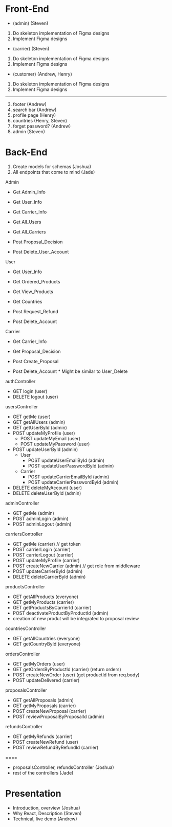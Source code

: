 ## 
# Front-End

- (admin) (Steven)

1. Do skeleton implementation of Figma designs
2. Implement Figma designs

- (carrier) (Steven)

1. Do skeleton implementation of Figma designs
2. Implement Figma designs

- (customer) (Andrew, Henry)

1. Do skeleton implementation of Figma designs
2. Implement Figma designs 

-----
3. footer (Andrew)
4. search bar (Andrew)
5. profile page (Henry)
6. countries (Henry, Steven)
7. forget password? (Andrew)
8. admin (Steven)


# Back-End

1. Create models for schemas (Joshua)
2. All endpoints that come to mind (Jade)

Admin

- Get Admin_Info
- Get User_Info
- Get Carrier_Info

- Get All_Users
- Get All_Carriers

- Post Proposal_Decision
- Post Delete_User_Account

User

- Get User_Info
- Get Ordered_Products
- Get View_Products
- Get Countries

- Post Request_Refund
- Post Delete_Account

Carrier

- Get Carrier_Info
- Get Proposal_Decision

- Post Create_Proposal
- Post Delete_Account \* Might be similar to User_Delete




authController
- GET login (user)
- DELETE logout (user)

usersController
- GET getMe (user)
- GET getAllUsers (admin)
- GET getUserById (admin)
- POST updateMyProfile (user)
    - POST updateMyEmail (user)
    - POST updateMyPassword (user)
- POST updateUserById (admin)
    - User
        - POST updateUserEmailById (admin)
        - POST updateUserPasswordById (admin)
    - Carrier
        - POST updateCarrierEmailById (admin)
        - POST updateCarrierPasswordById (admin)
- DELETE deleteMyAccount (user)
- DELETE deleteUserById (admin)

adminController
- GET getMe (admin)
- POST adminLogin (admin)
- POST adminLogout (admin)

carriersController
- GET getMe (carrier) // get token
- POST carrierLogin (carrier)
- POST carrierLogout (carrier)
- POST updateMyProfile (carrier)
- POST createNewCarrier (admin) // get role from middleware
- POST updateCarrierById (admin)
- DELETE deleteCarrierById (admin)

productsController
- GET getAllProducts (everyone)
- GET getMyProducts (carrier)
- GET getProductsByCarrierId (carrier)
- POST deactivateProductByProductId (admin)
- creation of new produt will be integrated to proposal review


countriesController
- GET getAllCountries (everyone)
- GET getCountryById (everyone) 

ordersController
- GET getMyOrders (user)
- GET getOrdersByProductId (carrier) (return orders)
- POST createNewOrder (user) (get productId from req.body)
- POST updateDelivered (carrier)

proposalsController
- GET getAllProposals (admin)
- GET getMyProposals (carrier)
- POST createNewProposal (carrier)
- POST reviewProposalByProposalId (admin)

refundsController
- GET getMyRefunds (carrier)
- POST createNewRefund (user)
- POST reviewRefundByRefundId (carrier)


====
- proposalsController, refundsController (Joshua)
- rest of the controllers (Jade)

# Presentation
- Introduction, overview (Joshua)
- Why React, Description (Steven)
- Technical, live demo (Andrew)